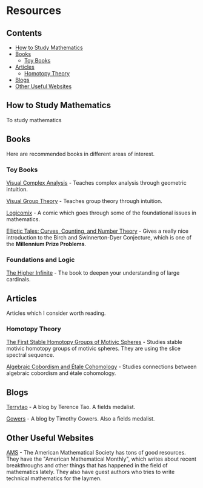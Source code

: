 # Resources

## Contents
- [How to Study Mathematics](#how-to-study-mathematics)
- [Books](#books)
  - [Toy Books](#toy-books)
- [Articles](#articles)
  - [Homotopy Theory](#homotopy-theory)
- [Blogs](#blogs)
- [Other Useful Websites](#other-useful-websites)

## How to Study Mathematics

To study mathematics

## Books

Here are recommended books in different areas of interest.

### Toy Books
[Visual Complex Analysis](https://www.amazon.com/Visual-Complex-Analysis-Tristan-Needham/dp/0198534469 "Visual Complex Analysis") - Teaches complex analysis through geometric intuition.

[Visual Group Theory](https://www.amazon.com/Visual-Group-Theory-Problem-Book/dp/088385757X "Visual Group Theory") - Teaches group theory through intuition.

[Logicomix](https://www.amazon.com/Logicomix-search-truth-Apostolos-Doxiadis/dp/1596914521 "Logicomix") - A comic which goes through some of the foundational issues in mathematics.

[Elliptic Tales: Curves, Counting, and Number Theory](https://www.amazon.com/Elliptic-Tales-Curves-Counting-Number/dp/0691151199 "Elliptic Tales: Curves, Counting, and Number Theory") - Gives a really nice introduction to the Birch and Swinnerton-Dyer Conjecture, which is one of the **Millennium Prize Problems**.

### Foundations and Logic
[The Higher Infinite](https://www.springer.com/gp/book/9783540888666 "The Higher Infinite") - The book to deepen your understanding of large cardinals.

## Articles

Articles which I consider worth reading.

### Homotopy Theory

[The First Stable Homotopy Groups of Motivic Spheres](https://arxiv.org/pdf/1604.00365.pdf "The First Stable Homotopy Groups of Motivic Spheres") - Studies stable motivic homotopy groups of motivic spheres. They are using the slice spectral sequence.

[Algebraic Cobordism and Étale Cohomology](https://arxiv.org/pdf/1711.06258.pdf "Algebraic Cobordism and Étale Cohomology") - Studies connections between algebraic cobordism and étale cohomology.

## Blogs

[Terrytao](https://terrytao.wordpress.com/ "Terrytao") - A blog by Terence Tao. A fields medalist.

[Gowers](https://gowers.wordpress.com/ "Gowers") - A blog by Timothy Gowers. Also a fields medalist.

## Other Useful Websites

[AMS](https://www.ams.org/home/page "AMS") - The American Mathematical Society has tons of good resources. They have the "American Mathematical Monthly", which writes about recent breakthroughs and other things that has happened in the field of mathematics lately. They also have guest authors who tries to write technical mathematics for the laymen.
